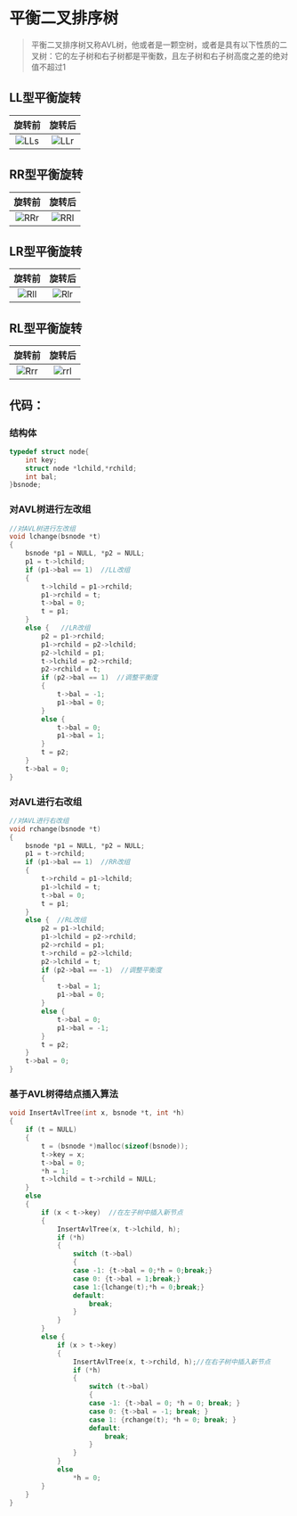 # 平衡二叉排序树

> 平衡二叉排序树又称AVL树，他或者是一颗空树，或者是具有以下性质的二叉树：它的左子树和右子树都是平衡数，且左子树和右子树高度之差的绝对值不超过1

## LL型平衡旋转

|旋转前|旋转后|
|:--:|:--:|
|![LLs](https://upload-images.jianshu.io/upload_images/9140378-ad6fd6f896da3aca.png?imageMogr2/auto-orient/strip%7CimageView2/2/w/440)|![LLr](https://upload-images.jianshu.io/upload_images/9140378-f5578a2ad5bf7922.png?imageMogr2/auto-orient/strip%7CimageView2/2/w/500)|

## RR型平衡旋转

|旋转前|旋转后|
|:--:|:--:|
|![RRr](https://upload-images.jianshu.io/upload_images/9140378-96596a774e95d822.png?imageMogr2/auto-orient/strip%7CimageView2/2/w/440)|![RRl](https://upload-images.jianshu.io/upload_images/9140378-a0135c19f9534a0d.png?imageMogr2/auto-orient/strip%7CimageView2/2/w/458)|

## LR型平衡旋转

|旋转前|旋转后|
|:--:|:--:|
|![Rll](https://upload-images.jianshu.io/upload_images/9140378-f98787fff1b3f8ee.png?imageMogr2/auto-orient/strip%7CimageView2/2/w/440)|![Rlr](https://upload-images.jianshu.io/upload_images/9140378-75200a59def61b0e.png?imageMogr2/auto-orient/strip%7CimageView2/2/w/440)|

## RL型平衡旋转

|旋转前|旋转后|
|:--:|:--:|
|![Rrr](https://upload-images.jianshu.io/upload_images/9140378-ce38548754af1421.png?imageMogr2/auto-orient/strip%7CimageView2/2/w/1240)|![rrl](https://upload-images.jianshu.io/upload_images/9140378-56d4fee9d538d498.png?imageMogr2/auto-orient/strip%7CimageView2/2/w/440)|

## 代码：

### 结构体

```c
typedef struct node{
	int key;
	struct node *lchild,*rchild;
	int bal;
}bsnode;
```

### 对AVL树进行左改组

```c
//对AVL树进行左改组
void lchange(bsnode *t)
{
	bsnode *p1 = NULL, *p2 = NULL;
	p1 = t->lchild;
	if (p1->bal == 1)  //LL改组
	{
		t->lchild = p1->rchild;
		p1->rchild = t;
		t->bal = 0;
		t = p1;
	}
	else {   //LR改组
		p2 = p1->rchild;
		p1->rchild = p2->lchild;
		p2->lchild = p1;
		t->lchild = p2->rchild;
		p2->rchild = t;
		if (p2->bal == 1)  //调整平衡度
		{
			t->bal = -1;
			p1->bal = 0;
		}
		else {
			t->bal = 0;
			p1->bal = 1;
		}
		t = p2;
	}
	t->bal = 0;
}

```

### 对AVL进行右改组

```c
//对AVL进行右改组
void rchange(bsnode *t)
{
	bsnode *p1 = NULL, *p2 = NULL;
	p1 = t->rchild;
	if (p1->bal == 1)  //RR改组
	{
		t->rchild = p1->lchild;
		p1->lchild = t;
		t->bal = 0;
		t = p1;
	}
	else {  //RL改组
		p2 = p1->lchild;
		p1->lchild = p2->rchild;
		p2->rchild = p1;
		t->rchild = p2->lchild;
		p2->lchild = t;
		if (p2->bal == -1)  //调整平衡度
		{
			t->bal = 1;
			p1->bal = 0;
		}
		else {
			t->bal = 0;
			p1->bal = -1;
		}
		t = p2;
	}
	t->bal = 0;
}
```

### 基于AVL树得结点插入算法

```c
void InsertAvlTree(int x, bsnode *t, int *h)
{
	if (t = NULL)
	{
		t = (bsnode *)malloc(sizeof(bsnode));
		t->key = x;
		t->bal = 0;
		*h = 1;
		t->lchild = t->rchild = NULL;
	}
	else
	{
		if (x < t->key)  //在左子树中插入新节点
		{
			InsertAvlTree(x, t->lchild, h);
			if (*h)
			{
				switch (t->bal)
				{
				case -1: {t->bal = 0;*h = 0;break;}
				case 0: {t->bal = 1;break;}
				case 1:{lchange(t);*h = 0;break;}
				default:
					break;
				}
			}
		}
		else {
			if (x > t->key)
			{
				InsertAvlTree(x, t->rchild, h);//在右子树中插入新节点
				if (*h)
				{
					switch (t->bal)
					{
					case -1: {t->bal = 0; *h = 0; break; }
					case 0: {t->bal = -1; break; }
					case 1: {rchange(t); *h = 0; break; }
					default:
						break;
					}
				}
			}
			else
				*h = 0;
		}
	}
}

```